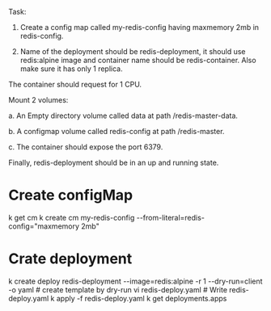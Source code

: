 Task:
1. Create a config map called my-redis-config having maxmemory 2mb in redis-config.

2. Name of the deployment should be redis-deployment, it should use
redis:alpine image and container name should be redis-container. Also make sure it has only 1 replica.

The container should request for 1 CPU.

Mount 2 volumes:

a. An Empty directory volume called data at path /redis-master-data.

b. A configmap volume called redis-config at path /redis-master.

c. The container should expose the port 6379.

Finally, redis-deployment should be in an up and running state.

# Create configMap 
k get cm
k create cm my-redis-config --from-literal=redis-config="maxmemory 2mb"

# Crate deployment
k create deploy redis-deployment --image=redis:alpine -r 1 --dry-run=client -o yaml  # create template by dry-run
vi redis-deploy.yaml  # Write redis-deploy.yaml
k apply -f redis-deploy.yaml
k get deployments.apps